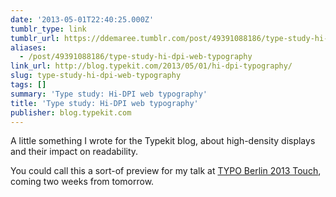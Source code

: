 ```yaml
---
date: '2013-05-01T22:40:25.000Z'
tumblr_type: link
tumblr_url: https://ddemaree.tumblr.com/post/49391088186/type-study-hi-dpi-web-typography
aliases:
  - /post/49391088186/type-study-hi-dpi-web-typography
link_url: http://blog.typekit.com/2013/05/01/hi-dpi-typography/
slug: type-study-hi-dpi-web-typography
tags: []
summary: 'Type study: Hi-DPI web typography'
title: 'Type study: Hi-DPI web typography'
publisher: blog.typekit.com
---
```


A little something I wrote for the Typekit blog, about high-density displays and their impact on readability.

You could call this a sort-of preview for my talk at [TYPO Berlin 2013 Touch](http://typotalks.com/berlin/2013), coming two weeks from tomorrow.